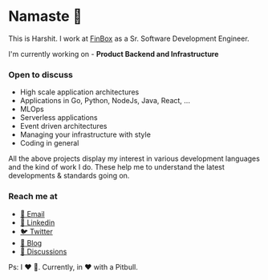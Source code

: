 # Namaste 🙏

This is Harshit. I work at [FinBox](https://finbox.in/) as a Sr. Software Development Engineer.

I'm currently working on - **Product Backend and Infrastructure**

### Open to discuss

- High scale application architectures
- Applications in Go, Python, NodeJs, Java, React, ...
- MLOps
- Serverless applications
- Event driven architectures
- Managing your infrastructure with style
- Coding in general

<!-- ### The open source projects that I'm currently focusing on are

- [Vert.X](https://github.com/eclipse-vertx/vert.x)
- [Cli](https://github.com/mitchellh/cli)
- [Kubevela](https://github.com/oam-dev/kubevela) -->

All the above projects display my interest in various development languages and the kind of work I do. 
These help me to understand the latest developments & standards going on. 

### Reach me at

- [📧 Email](mailto:brown.hash@outlook.com)
- [👤 Linkedin](https://www.linkedin.com/in/brownhash/)
- [🐦 Twitter](https://twitter.com/harrydbst)
- [📝 Blog](https://brownhash.medium.com/)
- [💬 Discussions](https://github.com/brownhash/brownhash/discussions/1)

Ps: I ❤️ 🐶. Currently, in ❤️ with a Pitbull.
